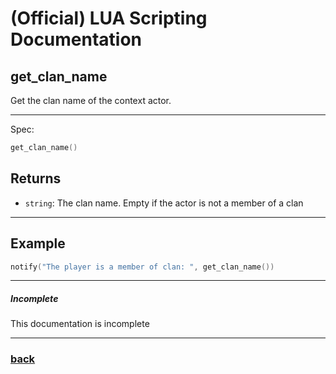 
# (Official) LUA Scripting Documentation

## get_clan_name

Get the clan name of the context actor.

___

Spec:

```lua
get_clan_name()
```

## Returns

- `string`: The clan name. Empty if the actor is not a member of a clan

___

## Example

```lua
notify("The player is a member of clan: ", get_clan_name())
```

___

##### Incomplete

This documentation is incomplete

___

### [back](../getters)
